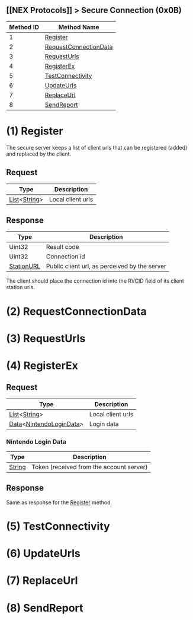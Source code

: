 ## [[NEX Protocols]] > Secure Connection (0x0B)

| Method ID | Method Name |
| --- | --- |
| 1 | [Register](#1-register) |
| 2 | [RequestConnectionData](#2-requestconnectiondata) |
| 3 | [RequestUrls](#3-requesturls) |
| 4 | [RegisterEx](#4-registerex) |
| 5 | [TestConnectivity](#5-testconnectivity) |
| 6 | [UpdateUrls](#6-updateurls) |
| 7 | [ReplaceUrl](#7-replaceurl) |
| 8 | [SendReport](#8-sendreport) |

# (1) Register
The secure server keeps a list of client urls that can be registered (added) and replaced by the client.

## Request
| Type | Description |
| --- | --- |
| [List]&lt;[String]&gt; | Local client urls |

## Response
| Type | Description |
| --- | --- |
| Uint32 | Result code |
| Uint32 | Connection id |
| [StationURL] | Public client url, as perceived by the server |

The client should place the connection id into the RVCID field of its client station urls.

# (2) RequestConnectionData

# (3) RequestUrls

# (4) RegisterEx
## Request
| Type | Description |
| --- | --- |
| [List]&lt;[String]&gt; | Local client urls |
| [Data]&lt;[NintendoLoginData](#nintendo-login-data)&gt; | Login data |

### Nintendo Login Data
| Type | Description |
| --- | --- |
| [String] | Token (received from the account server) |

## Response
Same as response for the [Register](#1-register) method.

# (5) TestConnectivity

# (6) UpdateUrls

# (7) ReplaceUrl

# (8) SendReport

[List]: NEX-Common-Types#list
[String]: NEX-Common-Types#string
[StationURL]: NEX-Common-Types#station-url
[Data]: NEX-Common-Types#any-data-holder